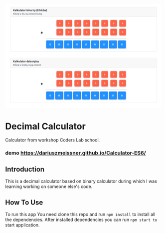 <img src="/assets/project-complete.png" alt="alt text" width="500" />

# Decimal Calculator
Calculator from workshop Coders Lab school.

### demo https://dariuszmeissner.github.io/Calculator-ES6/

## Introduction
This is a decimal calculator based on binary calculator during which I was learning working on someone else's code.

## How To Use
To run this app You need clone this repo and run `npm install` to install all the dependencies.
After installed dependencies you can run `npm start to` start application.
